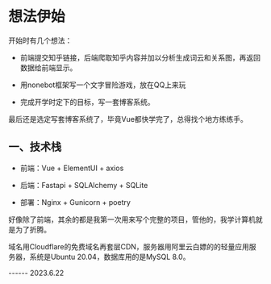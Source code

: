 # 想法伊始

开始时有几个想法：

* 前端提交知乎链接，后端爬取知乎内容并加以分析生成词云和关系图，再返回数据给前端显示。

* 用nonebot框架写一个文字冒险游戏，放在QQ上来玩
  
* 完成开学时定下的目标，写一套博客系统。

最后还是选定写套博客系统了，毕竟Vue都快学完了，总得找个地方练练手。

## 一、技术栈

* 前端：Vue + ElementUI + axios

* 后端：Fastapi + SQLAlchemy + SQLite

* 部署：Nginx + Gunicorn + poetry

好像除了前端，其余的都是我第一次用来写个完整的项目，管他的，我学计算机就是为了折腾。

域名用Cloudflare的免费域名再套层CDN，服务器用阿里云白嫖的的轻量应用服务器，系统是Ubuntu 20.04，数据库用的是MySQL 8.0。

------ 2023.6.22
